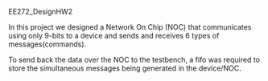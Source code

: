 EE272_DesignHW2

In this project we designed a Network On Chip (NOC) that communicates using only 9-bits to a device and sends and receives 6 types of messages(commands).

To send back the data over the NOC to the testbench, a fifo was required to store the simultaneous messages being generated in the device/NOC.
